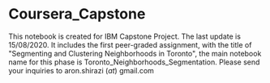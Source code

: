 # Coursera_Capstone
This notebook is created for IBM Capstone Project.
The last update is 15/08/2020.
It includes the first peer-graded assignment, with the title of "Segmenting and Clustering Neighborhoods in Toronto", the main notebook name for this phase is Toronto_Neighborhoods_Segmentation.
Please send your inquiries to aron.shirazi (_at_) gmail.com
